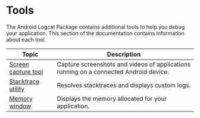 # Tools

The Android Logcat Package contains additional tools to help you debug your application. This section of the documentation contains information about each tool.

| **Topic**                                   | **Description**                                              |
| ------------------------------------------- | ------------------------------------------------------------ |
| [Screen capture tool](screen-capture.md)    | Capture screenshots and videos of applications running on a connected Android device. |
| [Stacktrace utility](stacktrace-utility.md) | Resolves stacktraces and displays custom logs.               |
| [Memory window](memory-window.md)           | Displays the memory allocated for your application.          |